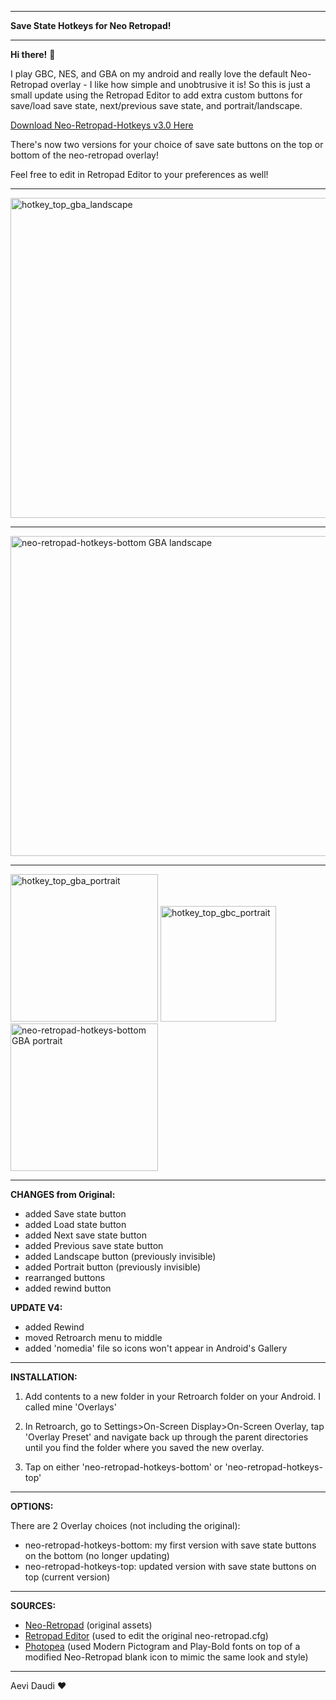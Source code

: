 ____________________________________

**Save State Hotkeys for Neo Retropad!**
____________________________________

**Hi there!** 👋

I play GBC, NES, and GBA on my android and really love the default Neo-Retropad overlay - I like how simple and unobtrusive it is! So this is just a small update using the Retropad Editor to add extra custom buttons for save/load save state, next/previous save state, and portrait/landscape.

[Download Neo-Retropad-Hotkeys v3.0 Here](https://github.com/Aevi-Daudi/Neo-Retropad-Hotkeys/releases/download/V3.0/Neo.Retropad.Hotkeys.v3.rar)

There's now two versions for your choice of save sate buttons on the top or bottom of the neo-retropad overlay!

Feel free to edit in Retropad Editor to your preferences as well!

------------------------------------

<img width="512" alt="hotkey_top_gba_landscape" src="https://github.com/Aevi-Daudi/Neo-Retropad-Hotkeys/assets/160430397/a9d668cb-5463-4320-ae58-ecafb021f8de">

------------------------------------

<img width="512" alt="neo-retropad-hotkeys-bottom GBA landscape" src="https://github.com/Aevi-Daudi/Neo-Retropad-Hotkeys/assets/160430397/1d7c560b-ce31-44b3-8d79-2e76d267b0a0">

------------------------------------

<img width="236" alt="hotkey_top_gba_portrait" src="https://github.com/Aevi-Daudi/Neo-Retropad-Hotkeys/assets/160430397/785d2127-3699-48d7-9241-ac05cd327a70">

<img width="185" alt="hotkey_top_gbc_portrait" src="https://github.com/Aevi-Daudi/Neo-Retropad-Hotkeys/assets/160430397/ac4535ff-bf68-4196-820b-a5117343721c">

<img width="236" alt="neo-retropad-hotkeys-bottom GBA portrait" src="https://github.com/Aevi-Daudi/Neo-Retropad-Hotkeys/assets/160430397/e1fc8d66-d917-4aa0-b3ed-3ddc5bfff151">

------------------------------------

**CHANGES from Original:**
- added Save state button
- added Load state button
- added Next save state button
- added Previous save state button
- added Landscape button (previously invisible)
- added Portrait button (previously invisible)
- rearranged buttons
- added rewind button

**UPDATE V4:**
- added Rewind
- moved Retroarch menu to middle
- added 'nomedia' file so icons won't appear in Android's Gallery
 
------------------------------------

**INSTALLATION:**

1) Add contents to a new folder in your Retroarch folder on your Android. I called mine 'Overlays'

2) In Retroarch, go to Settings>On-Screen Display>On-Screen Overlay, tap 'Overlay Preset' and navigate back up through the parent directories until you find the folder where you saved the new overlay.

3) Tap on either 'neo-retropad-hotkeys-bottom' or 'neo-retropad-hotkeys-top'

------------------------------------

**OPTIONS:**

There are 2 Overlay choices (not including the original):

- neo-retropad-hotkeys-bottom: my first version with save state buttons on the bottom (no longer updating)
- neo-retropad-hotkeys-top: updated version with save state buttons on top (current version)

------------------------------------

**SOURCES:**

- [Neo-Retropad](https://github.com/libretro/common-overlays/tree/master/gamepads/neo-retropad) (original assets)
- [Retropad Editor](https://forums.libretro.com/t/retropad-editor-create-and-edit-onscreen-gamepads/38331/10) (used to edit the original neo-retropad.cfg)
- [Photopea](https://www.photopea.com/) (used Modern Pictogram and Play-Bold fonts on top of a modified Neo-Retropad blank icon to mimic the same look and style)

------------------------------------
Aevi Daudi ❤️
